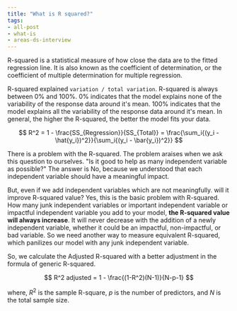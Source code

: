 ```yaml
---
title: "What is R squared?"
tags:
- all-post
- what-is
- areas-ds-interview
---
```


R-squared is a statistical measure of how close the data are to the fitted regression line. It is also known as the coefficient of determination, or the coefficient of multiple determination for multiple regression. 

R-squared explained `variation / total variation`. R-squared is always between 0% and 100%. 0% indicates that the model explains none of the variability of the response data around it's mean. 100% indicates that the model explains all the variability of the response data around it's mean. In general, the higher the R-squared, the better the model fits your data.

$$
R^2 = 1 - \frac{SS_{Regression}}{SS_{Total}} = \frac{\sum_i{(y_i - \hat{y_i})^2}}{\sum_i{(y_i - \bar{y_i})^2}}
$$

There is a problem with the R-squared. The problem araises when we ask this question to ourselves. "Is it good to help as many independent variable as possible?" The answer is No, because we understood that each independent variable should have a meaningful impact. 

But, even if we add independent variables which are not meaningfully. will it improve R-squared value? Yes, this is the basic problem with R-squared. How many junk independent variables or important independent variable or impactful independent variable you add to your model, **the R-squared value will always increase**. It will never decrease with the addition of a newly independent variable, whether it could be an impactful, non-impactful, or bad variable. So we need another way to measure equivalent R-squared, which panilizes our model with any junk independent variable.

So, we calculate the Adjusted R-squared with a better adjustment in the formula of generic R-squared.

$$
R^2 adjusted = 1 - \frac{(1-R^2)(N-1)}{N-p-1}
$$

where, $R^2$ is the sample R-square, $p$ is the number of predictors, and $N$ is the total sample size.